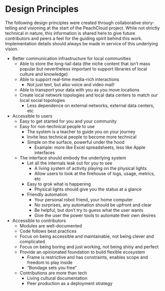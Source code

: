 # Design Principles

The following design principles were created through collaborative story-telling and visioning at the start of the PeachCloud project. While not strictly technical in nature, this information is shared here to give future contributors and peers a feel for the guiding spirit behind this work. Implementation details should always be made in service of this underlying vision.

- Better communication infrastructure for local communities
  - Able to store the long-tail data (the niche content that isn’t mass popular but nevertheless important to support libraries of local culture and knowledge)
  - Able to support real-time media-rich interactions
    - Not just text, but also voice and video mail!
  - Able to transport your data with you as you move locations
  - Create local network topologies and local data centers to match our local social topologies
    - Less dependence on external networks, external data centers, etc
- Accessible to users
  - Easy to get started for you and your community
  - Easy for non-technical people to use
    - The system is a teacher to guide you on your journey
    - Invite less technical people to become more technical
    - Simple on the surface, powerful under the hood
      - Example: more like Excel spreadsheets, less like Apple interfaces
  - The interface should embody the underlying system
    - Let all the internals leak out for you to see
      - A living system of activity playing on the physical lights
      - Allow users to look at the firehouse of logs, usage, metrics, etc
    - Easy to grok what is happening
      - Physical lights should give you the status at a glance
    - Friendly automation
      - Your personal robot friend, your home computer
      - No surprises, any automation should be upfront and clear
      - Be helpful, but don’t try to guess what the user wants
      - Give the user the power tools to automate their own desires
- Accessible to contributors
  - Modules are well-documented
  - Code follows best practices
  - Focus on being accessible and maintainable, not being clever and complicated
  - Focus on being boring and just working, not being shiny and perfect
  - Provide an opinionated foundation to build flexible ecosystem
    - Frame is restrictive and has constraints, enables scope and freedom to play inside
    - “Bondage sets you free”
  - Contributions are more than tech
    - Living cultural documentation
    - Peer production as a deployment strategy
